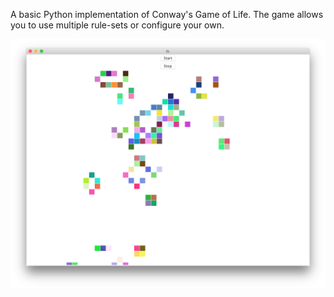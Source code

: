 A basic Python implementation of Conway's Game of Life.
The game allows you to use multiple rule-sets or configure your own.

![example](https://raw.githubusercontent.com/wouterken/game-of-life/master/example.png?raw=true)